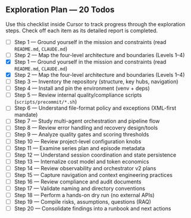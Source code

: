 ## Exploration Plan — 20 Todos

Use this checklist inside Cursor to track progress through the exploration steps. Check off each item as its detailed report is completed.

- [ ] Step 1 — Ground yourself in the mission and constraints (read `README.md`, `CLAUDE.md`)
- [ ] Step 2 — Map the four-level architecture and boundaries (Levels 1–4)
 - [x] Step 1 — Ground yourself in the mission and constraints (read `README.md`, `CLAUDE.md`)
 - [x] Step 2 — Map the four-level architecture and boundaries (Levels 1–4)
- [ ] Step 3 — Inventory the repository (structure, key hubs, navigation)
- [ ] Step 4 — Install and pin the environment (venv + deps)
- [ ] Step 5 — Review internal quality/compliance scripts (`scripts/precommit/*.sh`)
- [ ] Step 6 — Understand file-format policy and exceptions (XML-first mandate)
- [ ] Step 7 — Study multi-agent orchestration and pipeline flow
- [ ] Step 8 — Review error handling and recovery design/tools
- [ ] Step 9 — Analyze quality gates and scoring thresholds
- [ ] Step 10 — Review project-level configuration knobs
- [ ] Step 11 — Examine series plan and episode metadata
- [ ] Step 12 — Understand session coordination and state persistence
- [ ] Step 13 — Internalize cost model and token economics
- [ ] Step 14 — Review observability and orchestrator v2 plans
- [ ] Step 15 — Capture navigation and context engineering practices
- [ ] Step 16 — Review compliance and audit documents
- [ ] Step 17 — Validate naming and directory conventions
- [ ] Step 18 — Perform a hands-on dry run (no external APIs)
- [ ] Step 19 — Compile risks, assumptions, questions (RAQ)
- [ ] Step 20 — Consolidate findings into a runbook and next actions

